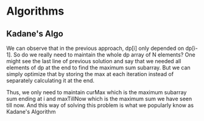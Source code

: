 # Algorithms

## Kadane's Algo 
We can observe that in the previous approach, dp[i] only depended on dp[i-1]. 
So do we really need to maintain the whole dp array of N elements? One might see the last line of previous solution and say that 
we needed all elements of dp at the end to find the maximum sum subarray. But we can simply optimize that by storing the max at each iteration 
instead of separately calculating it at the end.

Thus, we only need to maintain curMax which is the maximum subarray sum ending at i and maxTillNow which is the maximum sum we have seen till now. 
And this way of solving this problem is what we popularly know as Kadane's Algorithm

